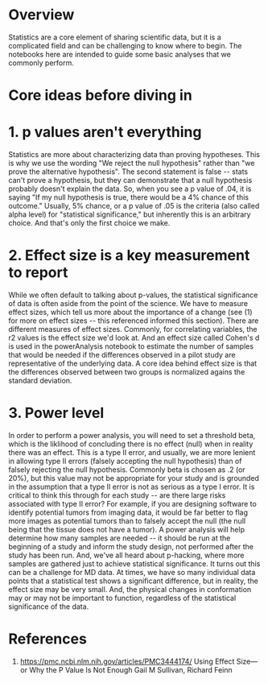# Overview

Statistics are a core element of sharing scientific data, but it is a complicated field and can be challenging to know where to begin. 
The notebooks here are intended to guide some basic analyses that we commonly perform. 

# Core ideas before diving in
# 1. p values aren't everything
Statistics are more about characterizing data than proving hypotheses.
This is why we use the wording "We reject the null hypothesis" rather than "we prove the alternative hypothesis". 
The second statement is false -- stats can't prove a hypothesis, but they can demonstrate that a null hypothesis probably doesn't explain the data. 
So, when you see a p value of .04, it is saying "If my null hypothesis is true, there would be a 4% chance of this outcome."
Usually, 5% chance, or a p value of .05 is the criteria (also called alpha level) for "statistical significance," but inherently this is an arbitrary choice.
And that's only the first choice we make. 

# 2. Effect size is a key measurement to report
While we often default to talking about p-values, the statistical significance of data is often aside from the point of the science. 
We have to measure effect sizes, which tell us more about the importance of a change (see (1) for more on effect sizes -- this referenced informed this section). 
There are different measures of effect sizes. 
Commonly, for correlating variables, the r2 values is the effect size we'd look at. 
And an effect size called Cohen's d is used in the powerAnalysis notebook to estimate the number of samples that would be needed if the differences observed in a pilot study are representative of the underlying data. 
A core idea behind effect size is that the differences observed between two groups is normalized agains the standard deviation. 

# 3. Power level
In order to perform a power analysis, you will need to set a threshold beta, which is the liklihood of concluding there is no effect (null) when in reality there was an effect. 
This is a type II error, and usually, we are more lenient in allowing type II errors (falsely accepting the null hypothesis) than of falsely rejecting the null hypothesis.
Commonly beta is chosen as .2 (or 20%), but this value may not be appropriate for your study and is grounded in the assumption that a type II error is not as serious as a type I error. 
It is critical to think this through for each study -- are there large risks associated with type II error? 
For example, if you are designing software to identify potential tumors from imaging data, it would be far better to flag more images as potential tumors than to falsely accept the null (the null being that the tissue does not have a tumor). 
A power analysis will help determine how many samples are needed -- it should be run at the beginning of a study and inform the study design, not performed after the study has been run. 
And, we've all heard about p-hacking, where more samples are gathered just to achieve statistical significance. 
It turns out this can be a challenge for MD data. 
At times, we have so many individual data points that a statistical test shows a significant difference, but in reality, the effect size may be very small. 
And, the physical changes in conformation may or may not be important to function, regardless of the statistical significance of the data. 


# References
1. https://pmc.ncbi.nlm.nih.gov/articles/PMC3444174/
Using Effect Size—or Why the P Value Is Not Enough
Gail M Sullivan, Richard Feinn